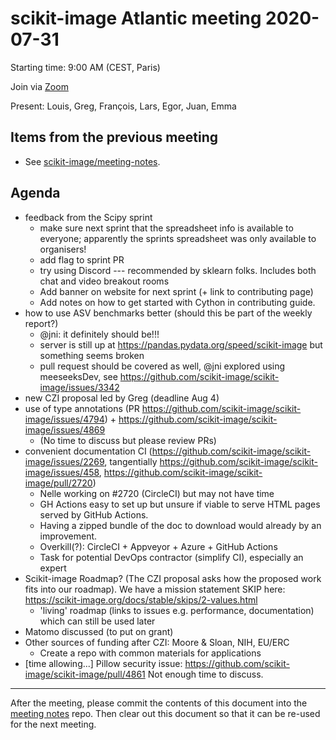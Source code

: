 # scikit-image Atlantic meeting 2020-07-31

Starting time: 9:00 AM (CEST, Paris)

Join via [Zoom](https://monash.zoom.us/j/284282585)

Present: Louis, Greg, François, Lars, Egor, Juan, Emma


## Items from the previous meeting

- See [scikit-image/meeting-notes](https://github.com/scikit-image/meeting-notes).


## Agenda

- feedback from the Scipy sprint
    - make sure next sprint that the spreadsheet info is available to everyone; apparently the sprints spreadsheet was only available to organisers!
    - add flag to sprint PR
    - try using Discord --- recommended by sklearn folks. Includes both chat and video breakout rooms
    - Add banner on website for next sprint (+ link to contributing page)
    - Add notes on how to get started with Cython in contributing guide.
- how to use ASV benchmarks better (should this be part of the weekly report?)
    - @jni: it definitely should be!!!
    - server is still up at https://pandas.pydata.org/speed/scikit-image but something seems broken
    - pull request should be covered as well, @jni explored using meeseeksDev, see https://github.com/scikit-image/scikit-image/issues/3342
- new CZI proposal led by Greg (deadline Aug 4)
- use of type annotations (PR https://github.com/scikit-image/scikit-image/issues/4794) + https://github.com/scikit-image/scikit-image/issues/4869
    - (No time to discuss but please review PRs)
- convenient documentation CI (https://github.com/scikit-image/scikit-image/issues/2269, tangentially https://github.com/scikit-image/scikit-image/issues/458, https://github.com/scikit-image/scikit-image/pull/2720)
    - Nelle working on #2720 (CircleCI) but may not have time
    - GH Actions easy to set up but unsure if viable to serve HTML pages served by GitHub Actions.
    - Having a zipped bundle of the doc to download would already by an improvement.
    - Overkill(?): CircleCI + Appveyor + Azure + GitHub Actions
    - Task for potential DevOps contractor (simplify CI), especially an expert
- Scikit-image Roadmap? (The CZI proposal asks how the proposed work fits into our roadmap). We have a mission statement SKIP here: https://scikit-image.org/docs/stable/skips/2-values.html
    - 'living' roadmap (links to issues e.g. performance, documentation) which can still be used later
- Matomo discussed (to put on grant) 
- Other sources of funding after CZI: Moore & Sloan, NIH, EU/ERC
    - Create a repo with common materials for applications
- [time allowing...] Pillow security issue: https://github.com/scikit-image/scikit-image/pull/4861 Not enough time to discuss.



---

After the meeting, please commit the contents of this document into the [meeting notes](https://github.com/scikit-image/meeting-notes) repo. Then clear out this document so that it can be re-used for the next meeting.


